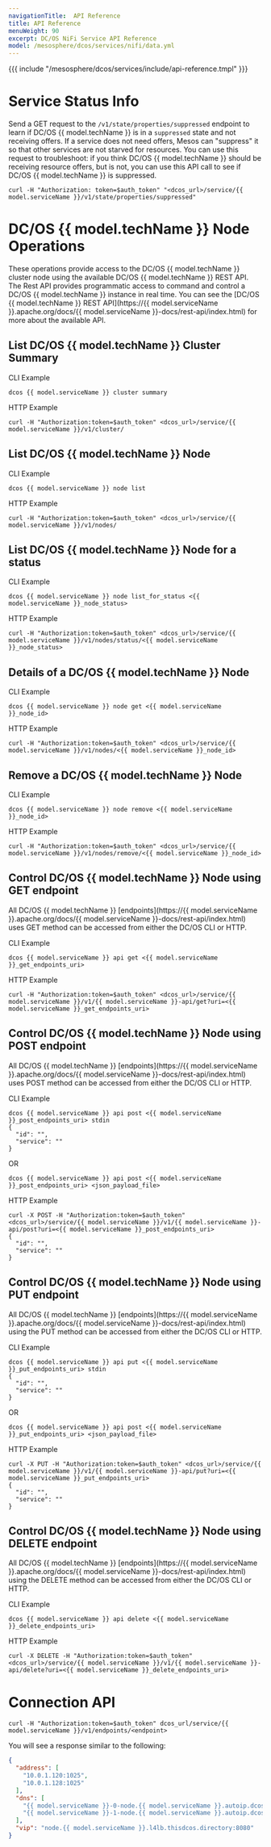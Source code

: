 ```yaml
---
navigationTitle:  API Reference
title: API Reference
menuWeight: 90
excerpt: DC/OS NiFi Service API Reference
model: /mesosphere/dcos/services/nifi/data.yml
---
```

{{{ include "/mesosphere/dcos/services/include/api-reference.tmpl" }}}


# Service Status Info
Send a GET request to the `/v1/state/properties/suppressed` endpoint to learn if  DC/OS {{ model.techName }} is in a `suppressed` state and not receiving offers. If a service does not need offers, Mesos can "suppress" it so that other services are not starved for resources.
You can use this request to troubleshoot: if you think  DC/OS {{ model.techName }} should be receiving resource offers, but is not, you can use this API call to see if  DC/OS {{ model.techName }} is suppressed.

```shell
curl -H "Authorization: token=$auth_token" "<dcos_url>/service/{{ model.serviceName }}/v1/state/properties/suppressed"
```

# DC/OS {{ model.techName }} Node Operations
These operations provide access to the DC/OS {{ model.techName }} cluster node using the available DC/OS {{ model.techName }} REST API. The Rest API provides programmatic access to command and control a DC/OS {{ model.techName }} instance in real time. You can see the [DC/OS {{ model.techName }} REST API](https://{{ model.serviceName }}.apache.org/docs/{{ model.serviceName }}-docs/rest-api/index.html) for more about the available API.


## List DC/OS {{ model.techName }} Cluster Summary

CLI Example
```shell
dcos {{ model.serviceName }} cluster summary
```

HTTP Example

```shell
curl -H "Authorization:token=$auth_token" <dcos_url>/service/{{ model.serviceName }}/v1/cluster/
```

## List DC/OS {{ model.techName }} Node

CLI Example
```shell
dcos {{ model.serviceName }} node list
```

HTTP Example

```shell
curl -H "Authorization:token=$auth_token" <dcos_url>/service/{{ model.serviceName }}/v1/nodes/
```

## List DC/OS {{ model.techName }} Node for a status

CLI Example
```shell
dcos {{ model.serviceName }} node list_for_status <{{ model.serviceName }}_node_status>
```

HTTP Example

```shell
curl -H "Authorization:token=$auth_token" <dcos_url>/service/{{ model.serviceName }}/v1/nodes/status/<{{ model.serviceName }}_node_status>
```

## Details of a DC/OS {{ model.techName }} Node

CLI Example
```shell
dcos {{ model.serviceName }} node get <{{ model.serviceName }}_node_id>
```

HTTP Example

```shell
curl -H "Authorization:token=$auth_token" <dcos_url>/service/{{ model.serviceName }}/v1/nodes/<{{ model.serviceName }}_node_id>
```


## Remove a DC/OS {{ model.techName }} Node

CLI Example
```shell
dcos {{ model.serviceName }} node remove <{{ model.serviceName }}_node_id>
```

HTTP Example

```shell
curl -H "Authorization:token=$auth_token" <dcos_url>/service/{{ model.serviceName }}/v1/nodes/remove/<{{ model.serviceName }}_node_id>
```

## Control DC/OS {{ model.techName }} Node using GET endpoint
All DC/OS {{ model.techName }} [endpoints](https://{{ model.serviceName }}.apache.org/docs/{{ model.serviceName }}-docs/rest-api/index.html) uses GET method can be accessed from either the DC/OS CLI or HTTP.

CLI Example
```shell
dcos {{ model.serviceName }} api get <{{ model.serviceName }}_get_endpoints_uri>
```

HTTP Example

```shell
curl -H "Authorization:token=$auth_token" <dcos_url>/service/{{ model.serviceName }}/v1/{{ model.serviceName }}-api/get?uri=<{{ model.serviceName }}_get_endpoints_uri>
```

## Control DC/OS {{ model.techName }} Node using POST endpoint
All DC/OS {{ model.techName }} [endpoints](https://{{ model.serviceName }}.apache.org/docs/{{ model.serviceName }}-docs/rest-api/index.html) uses POST method can be accessed from either the DC/OS CLI or HTTP.

CLI Example
```shell
dcos {{ model.serviceName }} api post <{{ model.serviceName }}_post_endpoints_uri> stdin
{
  "id": "",
  "service": ""
}
```

OR

```shell
dcos {{ model.serviceName }} api post <{{ model.serviceName }}_post_endpoints_uri> <json_payload_file>
```

HTTP Example

```shell
curl -X POST -H "Authorization:token=$auth_token" <dcos_url>/service/{{ model.serviceName }}/v1/{{ model.serviceName }}-api/post?uri=<{{ model.serviceName }}_post_endpoints_uri>
{
  "id": "",
  "service": ""
}
```

## Control DC/OS {{ model.techName }} Node using PUT endpoint
All DC/OS {{ model.techName }} [endpoints](https://{{ model.serviceName }}.apache.org/docs/{{ model.serviceName }}-docs/rest-api/index.html) using the PUT method can be accessed from either the DC/OS CLI or HTTP.

CLI Example
```shell
dcos {{ model.serviceName }} api put <{{ model.serviceName }}_put_endpoints_uri> stdin
{
  "id": "",
  "service": ""
}
```

OR

```shell
dcos {{ model.serviceName }} api post <{{ model.serviceName }}_put_endpoints_uri> <json_payload_file>
```

HTTP Example

```shell
curl -X PUT -H "Authorization:token=$auth_token" <dcos_url>/service/{{ model.serviceName }}/v1/{{ model.serviceName }}-api/put?uri=<{{ model.serviceName }}_put_endpoints_uri>
{
  "id": "",
  "service": ""
}
```

## Control DC/OS {{ model.techName }} Node using DELETE endpoint
All DC/OS {{ model.techName }} [endpoints](https://{{ model.serviceName }}.apache.org/docs/{{ model.serviceName }}-docs/rest-api/index.html) using the DELETE method can be accessed from either the DC/OS CLI or HTTP.

CLI Example
```shell
dcos {{ model.serviceName }} api delete <{{ model.serviceName }}_delete_endpoints_uri>
```

HTTP Example

```shell
curl -X DELETE -H "Authorization:token=$auth_token" <dcos_url>/service/{{ model.serviceName }}/v1/{{ model.serviceName }}-api/delete?uri=<{{ model.serviceName }}_delete_endpoints_uri>
```

# Connection API

```shell
curl -H "Authorization:token=$auth_token" dcos_url/service/{{ model.serviceName }}/v1/endpoints/<endpoint>
```

You will see a response similar to the following:

```json
{
  "address": [
    "10.0.1.120:1025",
    "10.0.1.128:1025"
  ],
  "dns": [
    "{{ model.serviceName }}-0-node.{{ model.serviceName }}.autoip.dcos.thisdcos.directory:1025",
    "{{ model.serviceName }}-1-node.{{ model.serviceName }}.autoip.dcos.thisdcos.directory:1025"
  ],
  "vip": "node.{{ model.serviceName }}.l4lb.thisdcos.directory:8080"
}
```
